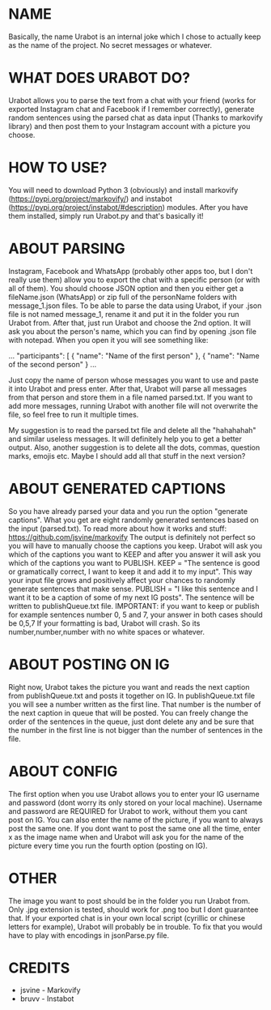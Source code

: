 # NAME

Basically, the name Urabot is an internal joke which I chose to actually keep as the name of the project. No secret messages or whatever.

# WHAT DOES URABOT DO?

Urabot allows you to parse the text from a chat with your friend (works for exported Instagram chat and Facebook if I remember correctly), generate random sentences
using the parsed chat as data input (Thanks to markovify library) and then post them to your Instagram account with a picture you choose. 

# HOW TO USE?

You will need to download Python 3 (obviously) and install markovify (https://pypi.org/project/markovify/) and instabot (https://pypi.org/project/instabot/#description) modules. After you have them installed, simply run Urabot.py and that's basically it! 

# ABOUT PARSING

Instagram, Facebook and WhatsApp (probably other apps too, but I don't really use them) allow you to export the chat with a specific person (or with all of them). You should
choose JSON option and then you either get a fileName.json (WhatsApp) or zip full of the personName folders with message_1.json files. To be able to parse the data using
Urabot, if your .json file is not named message_1, rename it and put it in the folder you run Urabot from. After that, just run Urabot and choose the 2nd option. It will 
ask you about the person's name, which you can find by opening .json file with notepad. When you open it you will see something like:

...
"participants": [
    {
      "name": "Name of the first person"
    },
    {
      "name": "Name of the second person"
    }
...

Just copy the name of person whose messages you want to use and paste it into Urabot and press enter. After that, Urabot will parse all messages from that person and store
them in a file named parsed.txt. If you want to add more messages, running Urabot with another file will not overwrite the file, so feel free to run it multiple times.

My suggestion is to read the parsed.txt file and delete all the "hahahahah" and similar useless messages. It will definitely help you to get a better output. Also, another
suggestion is to delete all the dots, commas, question marks, emojis etc. Maybe I should add all that stuff in the next version?

# ABOUT GENERATED CAPTIONS

So you have already parsed your data and you run the option "generate captions". What you get are eight randomly generated sentences based on the input (parsed.txt). To read
more about how it works and stuff: https://github.com/jsvine/markovify
The output is definitely not perfect so you will have to manually choose the captions you keep. Urabot will ask you which of the captions you want to KEEP and after you
answer it will ask you which of the captions you want to PUBLISH. KEEP = "The sentence is good or gramatically correct, I want to keep it and add it to my input". This way
your input file grows and positively affect your chances to randomly generate sentences that make sense. PUBLISH = "I like this sentence and I want it to be a caption of
some of my next IG posts". The sentence will be written to publishQueue.txt file.
IMPORTANT: if you want to keep or publish for example sentences number 0, 5 and 7, your answer in both cases should be 0,5,7
If your formatting is bad, Urabot will crash. So its number,number,number with no white spaces or whatever.

# ABOUT POSTING ON IG

Right now, Urabot takes the picture you want and reads the next caption from publishQueue.txt and posts it together on IG. In publishQueue.txt file you will see a number
written as the first line. That number is the number of the next caption in queue that will be posted. You can freely change the order of the sentences in the queue,
just dont delete any and be sure that the number in the first line is not bigger than the number of sentences in the file. 

# ABOUT CONFIG

The first option when you use Urabot allows you to enter your IG username and password (dont worry its only stored on your local machine). Username and password are REQUIRED
for Urabot to work, without them you cant post on IG. You can also enter the name of the picture, if you want to always post the same one. If you dont want to post the same
one all the time, enter x as the image name when and Urabot will ask you for the name of the picture every time you run the fourth option (posting on IG).

# OTHER

The image you want to post should be in the folder you run Urabot from. Only .jpg extension is tested, should work for .png too but I dont guarantee that. If your exported
chat is in your own local script (cyrillic or chinese letters for example), Urabot will probably be in trouble. To fix that you would have to play with encodings in
jsonParse.py file.

# CREDITS

* jsvine - Markovify
* bruvv - Instabot
